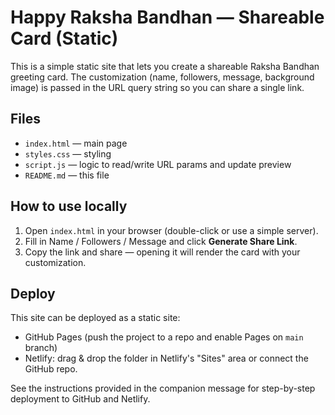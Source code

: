 # Happy Raksha Bandhan — Shareable Card (Static)

This is a simple static site that lets you create a shareable Raksha Bandhan greeting card.
The customization (name, followers, message, background image) is passed in the URL query string so you can share a single link.

## Files
- `index.html` — main page
- `styles.css` — styling
- `script.js` — logic to read/write URL params and update preview
- `README.md` — this file

## How to use locally
1. Open `index.html` in your browser (double-click or use a simple server).
2. Fill in Name / Followers / Message and click **Generate Share Link**.
3. Copy the link and share — opening it will render the card with your customization.

## Deploy
This site can be deployed as a static site:
- GitHub Pages (push the project to a repo and enable Pages on `main` branch)
- Netlify: drag & drop the folder in Netlify's "Sites" area or connect the GitHub repo.

See the instructions provided in the companion message for step-by-step deployment to GitHub and Netlify.
